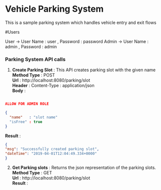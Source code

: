 # Vehicle Parking System
This is a sample parking system which handles vehicle entry and exit flows

#Users

User -> User Name : user , Password : password
Admin -> User Name : admin , Password : admin

### Parking System API calls

1. **Create Parking Slot** : This API creates parking slot with the given name<br/>**Method Type** : POST<br/>**Url** : http://localhost:8080/parking/slot<br/>**Header** : Content-Type : application/json<br/>**Body** : 
```json

ALLOW FOR ADMIN ROLE

{
  "name"   : "slot name"
  "isFree" : true
}
```
**Result** : 
```json
{
"msg": "Successfully created parking slot",
"dateTime": "2019-04-01T12:04:49.334+0000"
}
```

2. **Get Parking slots** : Returns the json representation of the parking slots.<br/>**Method Type** : GET<br/>**Url** : http://localhost:8080/parking/slot<br/>**Result** : 
```json


```
